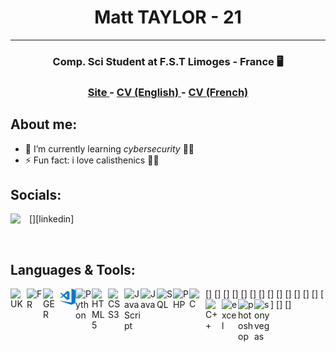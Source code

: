 <h1 align="center"> Matt TAYLOR - 21</h1>
<hr>
<h3 align="center"> Comp. Sci Student at F.S.T Limoges - France 🖥️</h3>
<h3 align="center"> <a href = https://ledrypotato.github.io> Site </a> - <a href =  cv-english.pdf> CV (English) </a> - <a href = cv-french.pdf> CV (French) </a></h3>

## About me:
- 🌱 I’m currently learning *cybersecurity* 👨‍🎓
- ⚡ Fun fact: i love calisthenics 💪🏻

## Socials: 
[<img align="left" width="30px" src="https://cdn.jsdelivr.net/npm/simple-icons@v3/icons/linkedin.svg" />][linkedin]

<br/>
  
## Languages & Tools:


[<img align="left" alt="UK" width="26px" src="https://user-images.githubusercontent.com/51645644/129385699-f05f0600-e3c7-4a80-a2a9-3ee671132ce8.png" />]
[<img align="left" alt="FR" width="26px" src="https://user-images.githubusercontent.com/51645644/129385516-0f365797-1b57-482a-a1cf-60c74da8ec6c.png" />]
[<img align="left" alt="GER" width="26px" src="https://user-images.githubusercontent.com/51645644/129385195-4341a5de-8446-465e-8662-447097e0ac6a.png" />]
[<img align="left" alt="Visual Studio Code" width="26px" src="https://raw.githubusercontent.com/github/explore/80688e429a7d4ef2fca1e82350fe8e3517d3494d/topics/visual-studio-code/visual-studio-code.png" />]
[<img align="left" alt="Python" width="26px" src="https://user-images.githubusercontent.com/51645644/129383585-4a6c8906-e0a6-45ae-a245-ab87b8e50e93.png" />]
[<img align="left" alt="HTML5" width="26px" src="https://user-images.githubusercontent.com/51645644/129384273-a3ccd1bd-6523-424c-be79-367dc59bc1ad.png" />]
[<img align="left" alt="CSS3" width="26px" src="https://user-images.githubusercontent.com/51645644/129384334-e97b140d-882a-4974-bfae-a453b70bcb62.png" />]
[<img align="left" alt="JavaScript" width="26px" src="https://user-images.githubusercontent.com/51645644/129386686-afe0ef21-7c98-48f8-8c77-808b93255153.png" />]
[<img align="left" alt="Java" width="26px" src="https://user-images.githubusercontent.com/51645644/129384561-bfad50e9-c4e8-4b34-82dc-823b33eb367f.png" />]
[<img align="left" alt="SQL" width="26px" src="https://user-images.githubusercontent.com/51645644/129384355-f8aaa34b-0e6d-4f4e-9185-63de1daee7e9.jpg" />]
[<img align="left" alt="PHP" width="26px" src="https://user-images.githubusercontent.com/51645644/129386309-0b3d78b5-fc72-47bb-8c61-bb4413f1cca3.png" />]
[<img align="left" alt="C" width="26px" src="https://user-images.githubusercontent.com/51645644/129384527-f62ac311-469f-463b-b1b3-336667b79cf9.png" />]
[<img align="left" alt="C++" width="26px" src="https://user-images.githubusercontent.com/51645644/129384531-1090831b-8de0-49e3-83d0-70fc62fea2f9.png" />]
[<img align="left" alt="excel" width="26px" src="https://user-images.githubusercontent.com/51645644/129384722-737aafbb-0012-48d7-8647-811e9cfacb0c.png" />]
[<img align="left" alt="photoshop" width="26px" src="https://user-images.githubusercontent.com/51645644/129384742-d3d71add-e831-4c8d-939c-7ac1b4494764.png" />]
[<img align="left" alt="sony vegas" width="26px" src="https://user-images.githubusercontent.com/51645644/129384748-f3c466a8-7baa-4700-bf2b-fd63ef528ece.png" />]


<!--  
[linkedin]: https://www.linkedin.com/in/matt-taylor-698250199/
[python]: https://user-images.githubusercontent.com/51645644/129383585-4a6c8906-e0a6-45ae-a245-ab87b8e50e93.png
[html5]: https://user-images.githubusercontent.com/51645644/129384273-a3ccd1bd-6523-424c-be79-367dc59bc1ad.png
[css3]: https://user-images.githubusercontent.com/51645644/129384334-e97b140d-882a-4974-bfae-a453b70bcb62.png
[sql]: https://user-images.githubusercontent.com/51645644/129384355-f8aaa34b-0e6d-4f4e-9185-63de1daee7e9.jpg
[c]: https://user-images.githubusercontent.com/51645644/129384527-f62ac311-469f-463b-b1b3-336667b79cf9.png
[c++]: https://user-images.githubusercontent.com/51645644/129384531-1090831b-8de0-49e3-83d0-70fc62fea2f9.png
[java]: https://user-images.githubusercontent.com/51645644/129384561-bfad50e9-c4e8-4b34-82dc-823b33eb367f.png

[js]: https://user-images.githubusercontent.com/51645644/129386686-afe0ef21-7c98-48f8-8c77-808b93255153.png

[php]: https://user-images.githubusercontent.com/51645644/129386309-0b3d78b5-fc72-47bb-8c61-bb4413f1cca3.png
[excel]: https://user-images.githubusercontent.com/51645644/129384722-737aafbb-0012-48d7-8647-811e9cfacb0c.png
[photoshop]: https://user-images.githubusercontent.com/51645644/129384742-d3d71add-e831-4c8d-939c-7ac1b4494764.png
[Vegas pro]: https://user-images.githubusercontent.com/51645644/129384748-f3c466a8-7baa-4700-bf2b-fd63ef528ece.png

[uk flag]:https://user-images.githubusercontent.com/51645644/129385699-f05f0600-e3c7-4a80-a2a9-3ee671132ce8.png
[french flag]: https://user-images.githubusercontent.com/51645644/129385516-0f365797-1b57-482a-a1cf-60c74da8ec6c.png
[german flag]: https://user-images.githubusercontent.com/51645644/129385195-4341a5de-8446-465e-8662-447097e0ac6a.png
-->
